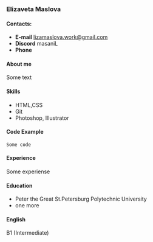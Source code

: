 ### Elizaveta Maslova
#### **Contacts:**
* **E-mail** lizamaslova.work@gmail.com
* **Discord** masaniL
* **Phone** 
#### **About me**
Some text
#### **Skills**
* HTML,CSS
* Git
* Photoshop, Illustrator
#### **Code Example**
```Some code```
#### **Experience**
Some experiense
#### **Education**
* Peter the Great St.Petersburg Polytechnic University
* one more
#### **English** 
B1 (Intermediate)